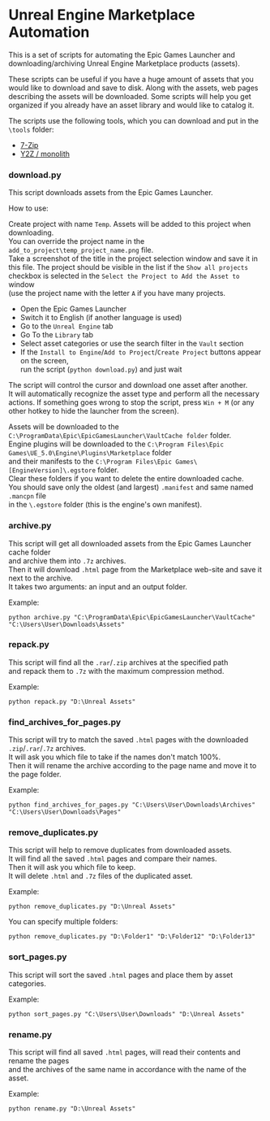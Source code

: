 # Unreal Engine Marketplace Automation

This is a set of scripts for automating the Epic Games Launcher and downloading/archiving Unreal Engine Marketplace products (assets).

These scripts can be useful if you have a huge amount of assets that you would like to download and save to disk.
Along with the assets, web pages describing the assets will be downloaded. 
Some scripts will help you get organized if you already have an asset library and would like to catalog it.

The scripts use the following tools, which you can download and put in the `\tools` folder:
- [7-Zip](https://www.7-zip.org)
- [Y2Z / monolith](https://github.com/Y2Z/monolith)


### download.py

This script downloads assets from the Epic Games Launcher.  
  
How to use:  
  
Create project with name `Temp`. Assets will be added to this project when downloading.  
You can override the project name in the `add_to_project\temp_project_name.png` file.  
Take a screenshot of the title in the project selection window and save it in this file. 
The project should be visible in the list if the `Show all projects` checkbox is selected
in the `Select the Project to Add the Asset to` window  
(use the project name with the letter `A` if you have many projects.  

  
- Open the Epic Games Launcher  
- Switch it to English (if another language is used)  
- Go to the `Unreal Engine` tab  
- Go To the `Library` tab  
- Select asset categories or use the search filter in the `Vault` section
- If the `Install to Engine`/`Add to Project`/`Create Project` buttons appear on the screen,  
run the script (`python download.py`) and just wait  

The script will control the cursor and download one asset after another.  
It will automatically recognize the asset type and perform all the necessary actions.
If something goes wrong to stop the script, press `Win + M` (or any other hotkey to hide the launcher from the screen).
  
Assets will be downloaded to the `C:\ProgramData\Epic\EpicGamesLauncher\VaultCache folder` folder.  
Engine plugins will be downloaded to the `C:\Program Files\Epic Games\UE_5.0\Engine\Plugins\Marketplace` folder  
and their manifests to the `C:\Program Files\Epic Games\[EngineVersion]\.egstore` folder.  
Clear these folders if you want to delete the entire downloaded cache.  
You should save only the oldest (and largest) `.manifest` and same named `.mancpn` file  
in the `\.egstore` folder (this is the engine's own manifest).  
  

### archive.py

This script will get all downloaded assets from the Epic Games Launcher cache folder  
and archive them into `.7z` archives.  
Then it will download `.html` page from the Marketplace web-site and save it next to the archive.  
It takes two arguments: an input and an output folder.  

Example:

`python archive.py "C:\ProgramData\Epic\EpicGamesLauncher\VaultCache" "C:\Users\User\Downloads\Assets"`


### repack.py  
  
This script will find all the `.rar`/`.zip` archives at the specified path  
and repack them to `.7z` with the maximum compression method.   
  
Example:

`python repack.py "D:\Unreal Assets"`  


### find_archives_for_pages.py  
  
This script will try to match the saved `.html` pages with the downloaded `.zip`/`.rar`/`.7z` archives.  
It will ask you which file to take if the names don't match 100%.  
Then it will rename the archive according to the page name and move it to the page folder.  
  
Example:

`python find_archives_for_pages.py "C:\Users\User\Downloads\Archives" "C:\Users\User\Downloads\Pages"`
  

### remove_duplicates.py  
  
This script will help to remove duplicates from downloaded assets.  
It will find all the saved `.html` pages and compare their names.  
Then it will ask you which file to keep.  
It will delete `.html` and `.7z` files of the duplicated asset.  
  
Example:

`python remove_duplicates.py "D:\Unreal Assets"`  

You can specify multiple folders:   

`python remove_duplicates.py "D:\Folder1" "D:\Folder12" "D:\Folder13"`  


### sort_pages.py  
  
This script will sort the saved `.html` pages and place them by asset categories.  
  
Example:

`python sort_pages.py "C:\Users\User\Downloads" "D:\Unreal Assets"`  


### rename.py  
  
This script will find all saved `.html` pages, will read their contents and rename the pages   
and the archives of the same name in accordance with the name of the asset.  
  
Example:

`python rename.py "D:\Unreal Assets"`  
  
